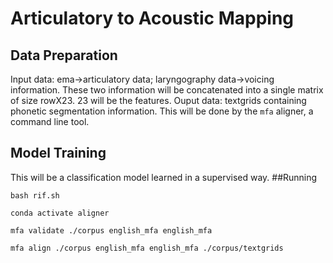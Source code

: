 # Articulatory to Acoustic Mapping
## Data Preparation
Input data: ema->articulatory data; laryngography data->voicing information. These two information will be concatenated into a single matrix of size rowX23. 23 will be the features.
Ouput data: textgrids containing phonetic segmentation information. This will be done by the ```mfa``` aligner, a command line tool.
## Model Training 
This will be a classification model learned in a supervised way. 
##Running 
```
bash rif.sh
```
```
conda activate aligner
````
```
mfa validate ./corpus english_mfa english_mfa
```
```
mfa align ./corpus english_mfa english_mfa ./corpus/textgrids
```
